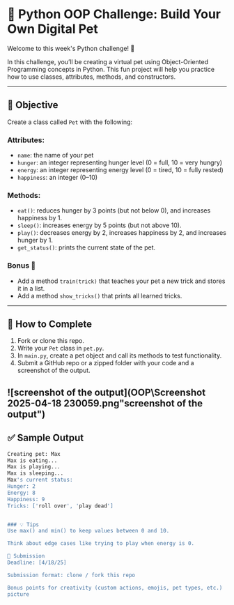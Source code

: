 # 🐶 Python OOP Challenge: Build Your Own Digital Pet

Welcome to this week's Python challenge! 🎉

In this challenge, you’ll be creating a virtual pet using Object-Oriented Programming concepts in Python. This fun project will help you practice how to use classes, attributes, methods, and constructors.

---

## 🧠 Objective

Create a class called `Pet` with the following:

### Attributes:
- `name`: the name of your pet
- `hunger`: an integer representing hunger level (0 = full, 10 = very hungry)
- `energy`: an integer representing energy level (0 = tired, 10 = fully rested)
- `happiness`: an integer (0–10)

### Methods:
- `eat()`: reduces hunger by 3 points (but not below 0), and increases happiness by 1.
- `sleep()`: increases energy by 5 points (but not above 10).
- `play()`: decreases energy by 2, increases happiness by 2, and increases hunger by 1.
- `get_status()`: prints the current state of the pet.

### Bonus 🎯
- Add a method `train(trick)` that teaches your pet a new trick and stores it in a list.
- Add a method `show_tricks()` that prints all learned tricks.

---

## 📝 How to Complete

1. Fork or clone this repo.
2. Write your `Pet` class in `pet.py`.
3. In `main.py`, create a pet object and call its methods to test functionality.
4. Submit a GitHub repo or a zipped folder with your code and a screenshot of the output.

![screenshot of the output](OOP\Screenshot 2025-04-18 230059.png"screenshot of the output")
---

## ✅ Sample Output

```bash
Creating pet: Max
Max is eating...
Max is playing...
Max is sleeping...
Max's current status:
Hunger: 2
Energy: 8
Happiness: 9
Tricks: ['roll over', 'play dead']


### 💡 Tips
Use max() and min() to keep values between 0 and 10.

Think about edge cases like trying to play when energy is 0.

🏁 Submission
Deadline: [4/18/25]

Submission format: clone / fork this repo

Bonus points for creativity (custom actions, emojis, pet types, etc.)
picture

